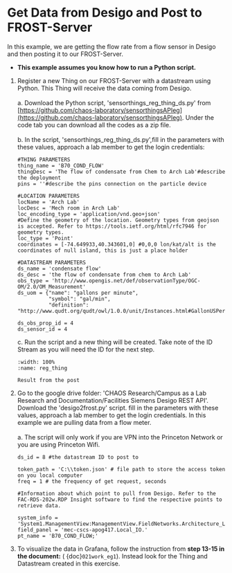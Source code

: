 # Get Data from Desigo and Post to FROST-Server

In this example, we are getting the flow rate from a flow sensor in Desigo and then posting it to our FROST-Server.

- **This example assumes you know how to run a Python script.**

1. Register a new Thing on our FROST-Server with a datastream using Python. This Thing will receive the data coming from Desigo.
    </Br><Br/>
    a. Download the Python script, 'sensorthings_reg_thing_ds.py' from [https://github.com/chaos-laboratory/sensorthingsAPIeg](https://github.com/chaos-laboratory/sensorthingsAPIeg). Under the code tab you can download all the codes as a zip file.
    </Br><Br/>
    b. In the script, 'sensorthings_reg_thing_ds.py',fill in the parameters with these values, approach a lab member to get the login credentials:
    ```
    #THING PARAMETERS
    thing_name = 'B70_COND_FLOW'
    thingDesc = 'The flow of condensate from Chem to Arch Lab'#describe the deployment
    pins = ''#describe the pins connection on the particle device

    #LOCATION PARAMETERS
    locName = 'Arch Lab'
    locDesc = 'Mech room in Arch Lab'
    loc_encoding_type = 'application/vnd.geo+json'
    #Define the geometry of the location. Geometry types from geojson is accepted. Refer to https://tools.ietf.org/html/rfc7946 for geometry types.
    loc_type = 'Point'
    coordinates = [-74.649933,40.343601,0] #0,0,0 lon/kat/alt is the coordinates of null island, this is just a place holder

    #DATASTREAM PARAMETERS
    ds_name = 'condensate flow'
    ds_desc = 'the flow of condensate from chem to Arch Lab'
    obs_type = 'http://www.opengis.net/def/observationType/OGC-OM/2.0/OM_Measurement'
    ds_uom = {"name": "gallons per minute",
              "symbol": "gal/min",
              "definition": "http://www.qudt.org/qudt/owl/1.0.0/unit/Instances.html#GallonUSPerMinute"}

    ds_obs_prop_id = 4
    ds_sensor_id = 4
    ```
    c. Run the script and a new thing will be created. Take note of the ID Stream as you will need the ID for the next step.
    ```{figure} /_static/022work_eg2/reg_thing.png
    :width: 100%
    :name: reg_thing

    Result from the post
    ```
2. Go to the google drive folder: 'CHAOS Research/Campus as a Lab Research and Documentation/Facilities Siemens Desigo REST API'. Download the 'desigo2frost.py' script. fill in the parameters with these values, approach a lab member to get the login credentials. In this example we are pulling data from a flow meter.
    </Br><Br/>
    a. The script will only work if you are VPN into the Princeton Network or you are using Princeton Wifi.
    ```
    ds_id = 8 #the datastream ID to post to

    token_path = 'C:\\token.json' # file path to store the access token on you local computer
    freq = 1 # the frequency of get request, seconds

    #Information about which point to pull from Desigo. Refer to the FAC-RDS-202w.RDP Insight software to find the respective points to retrieve data.

    system_info = 'System1.ManagementView:ManagementView.FieldNetworks.Architecture_Lab.Hardware.'
    field_panel = 'mec-cscs-apog417.Local_IO.'
    pt_name = 'B70_COND_FLOW;'
    ```
3. To visualize the data in Grafana, follow the instruction from **step 13-15 in the document:** ( {doc}`021work_eg1`). Instead look for the Thing and Datastream created in this exercise.

